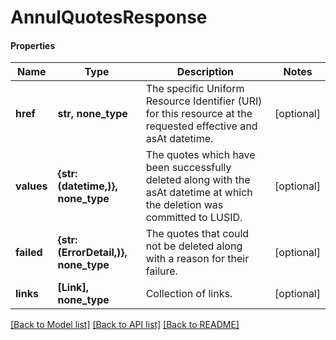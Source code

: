 # AnnulQuotesResponse

#### Properties
Name | Type | Description | Notes
------------ | ------------- | ------------- | -------------
**href** | **str, none_type** | The specific Uniform Resource Identifier (URI) for this resource at the requested effective and asAt datetime. | [optional] 
**values** | **{str: (datetime,)}, none_type** | The quotes which have been successfully deleted along with the asAt datetime at which the deletion was committed to LUSID. | [optional] 
**failed** | **{str: (ErrorDetail,)}, none_type** | The quotes that could not be deleted along with a reason for their failure. | [optional] 
**links** | **[Link], none_type** | Collection of links. | [optional] 

[[Back to Model list]](../README.md#documentation-for-models) [[Back to API list]](../README.md#documentation-for-api-endpoints) [[Back to README]](../README.md)

